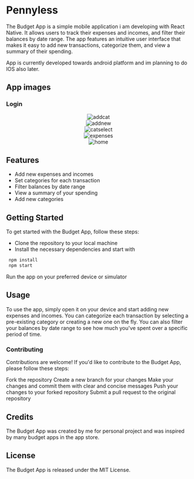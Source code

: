 # Pennyless
The Budget App is a simple mobile application i am developing with React Native. It allows users to track their expenses and incomes, and filter their balances by date range. The app features an intuitive user interface that makes it easy to add new transactions, categorize them, and view a summary of their spending. 

App is currently developed towards android platform and im planning to do IOS also later. 

## App images

<h3>Login</h3>

<div align='center'>
  <img src="assets/images/addcategory.png" alt="addcat" />
</div>
<div align='center'>
  <img src="assets/images/addnew.png" alt="addnew" />
</div>
<div align='center'>
  <img src="assets/images/catselect.png" alt="catselect" />
</div>
<div align='center'>
  <img src="assets/images/expenses.png" alt="expenses" />
</div>
<div align='center'>
  <img src="assets/images/home.png" alt="home" />
</div>

## Features
- Add new expenses and incomes
- Set categories for each transaction
- Filter balances by date range
- View a summary of your spending
- Add new categories

## Getting Started

To get started with the Budget App, follow these steps:

- Clone the repository to your local machine
- Install the necessary dependencies and start with  
```bash
 npm install
 npm start
 ```
Run the app on your preferred device or simulator

## Usage
To use the app, simply open it on your device and start adding new expenses and incomes. You can categorize each transaction by selecting a pre-existing category or creating a new one on the fly. You can also filter your balances by date range to see how much you've spent over a specific period of time.

### Contributing
Contributions are welcome! If you'd like to contribute to the Budget App, please follow these steps:

Fork the repository
Create a new branch for your changes
Make your changes and commit them with clear and concise messages
Push your changes to your forked repository
Submit a pull request to the original repository
## Credits
The Budget App was created by me for personal project and was inspired by many budget apps in the app store.

## License
The Budget App is released under the MIT License.